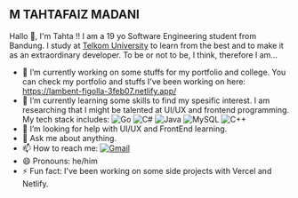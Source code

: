 ## M TAHTAFAIZ MADANI
Hallo 👋, I'm Tahta !! I am a 19 yo Software Engineering student from Bandung. I study at [Telkom University](#) to learn from the best and to make it as an extraordinary developer. To be or not to be, I think, therefore I am...
<!--
**tahtafa/tahtafa** is a ✨ _special_ ✨ repository because its `README.md` (this file) appears on your GitHub profile.

Here are some ideas to get you started:
-->
- 🔭 I’m currently working on some stuffs for my portfolio and college. You can check my portfolio and stuffs I've been working on here: https://lambent-figolla-3feb07.netlify.app/
- 🌱 I’m currently learning some skills to find my spesific interest. I am researching that I might be talented at UI/UX and frontend programming. My tech stack includes:
![Go](https://img.shields.io/badge/Go-00ADD8?style=for-the-badge&logo=go&logoColor=white) ![C#](https://img.shields.io/badge/C%23-239120?style=for-the-badge&logo=c-sharp&logoColor=white) ![Java](https://img.shields.io/badge/Java-007396?style=for-the-badge&logo=java&logoColor=white) ![MySQL](https://img.shields.io/badge/MySQL-4479A1?style=for-the-badge&logo=mysql&logoColor=white) ![C++](https://img.shields.io/badge/C++-00599C?style=for-the-badge&logo=c%2B%2B&logoColor=white)
- 🤔 I’m looking for help with UI/UX and FrontEnd learning.
- 💬 Ask me about anything.
- 📫 How to reach me: [![Gmail](https://img.shields.io/badge/Gmail-red?logo=gmail)](mailto:tahtaemail@gmail.com)
- 😄 Pronouns: he/him
- ⚡ Fun fact: I've been working on some side projects with Vercel and Netlify.

